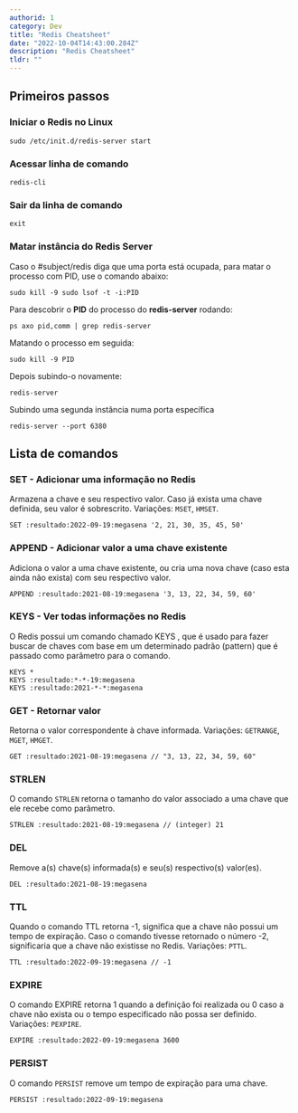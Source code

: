 ```yaml
---
authorid: 1
category: Dev
title: "Redis Cheatsheet"
date: "2022-10-04T14:43:00.284Z"
description: "Redis Cheatsheet"
tldr: ""
---
```



## Primeiros passos

### Iniciar o Redis no Linux
```shell
sudo /etc/init.d/redis-server start
```

### Acessar linha de comando
```shell
redis-cli
```

### Sair da linha de comando
```shell
exit
```

### Matar instância do Redis Server
Caso o #subject/redis diga que uma porta está ocupada, para matar o processo com PID, use o comando abaixo:
```shell
sudo kill -9 sudo lsof -t -i:PID
```

Para descobrir o **PID** do processo do **redis-server** rodando:
```shell
ps axo pid,comm | grep redis-server
```

Matando o processo em seguida:
```shell
sudo kill -9 PID
```

Depois subindo-o novamente:
```shell
redis-server
```

Subindo uma segunda instância numa porta específica
```shell
redis-server --port 6380
```


## Lista de comandos
### SET - Adicionar uma informação no Redis
Armazena a chave e seu respectivo valor. Caso já exista uma chave definida, seu valor é sobrescrito.
Variações: `MSET`, `HMSET`.

```
SET :resultado:2022-09-19:megasena '2, 21, 30, 35, 45, 50'
```

### APPEND - Adicionar valor a uma chave existente
Adiciona o valor a uma chave existente, ou cria uma nova chave (caso esta ainda não exista) com seu respectivo valor.

```
APPEND :resultado:2021-08-19:megasena '3, 13, 22, 34, 59, 60'
```

### KEYS - Ver todas informações no Redis
O Redis possui um comando chamado KEYS , que é usado para fazer buscar de chaves com base em um determinado padrão (pattern) que é passado como parâmetro para o comando.

```
KEYS *
KEYS :resultado:*-*-19:megasena
KEYS :resultado:2021-*-*:megasena
```

### GET - Retornar valor
Retorna o valor correspondente à chave informada.
Variações: `GETRANGE`, `MGET`, `HMGET`.

```
GET :resultado:2021-08-19:megasena // "3, 13, 22, 34, 59, 60"
```

### STRLEN
O comando `STRLEN` retorna o tamanho do valor associado a uma chave que ele recebe como parâmetro.

```
STRLEN :resultado:2021-08-19:megasena // (integer) 21
```

### DEL
Remove a(s) chave(s) informada(s) e seu(s) respectivo(s) valor(es).

```
DEL :resultado:2021-08-19:megasena
```

### TTL
Quando o comando TTL retorna -1, significa que a chave não possui um tempo de expiração. Caso o comando tivesse retornado o número -2, significaria que a chave não existisse no Redis.
Variações: `PTTL`.

```
TTL :resultado:2022-09-19:megasena // -1
```

### EXPIRE
O comando EXPIRE retorna 1 quando a definição foi realizada ou 0 caso a chave não exista ou o tempo especificado não possa ser definido.
Variações: `PEXPIRE`.

```
EXPIRE :resultado:2022-09-19:megasena 3600
```

### PERSIST
O comando `PERSIST` remove um tempo de expiração para uma chave.

```
PERSIST :resultado:2022-09-19:megasena
```

